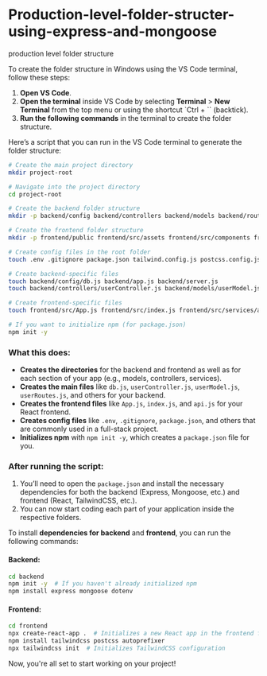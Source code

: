 # Production-level-folder-structer-using-express-and-mongoose
production level folder structure 



To create the folder structure in Windows using the VS Code terminal, follow these steps:

1. **Open VS Code**.
2. **Open the terminal** inside VS Code by selecting **Terminal** > **New Terminal** from the top menu or using the shortcut `Ctrl + `` (backtick).
3. **Run the following commands** in the terminal to create the folder structure.

Here’s a script that you can run in the VS Code terminal to generate the folder structure:

```bash
# Create the main project directory
mkdir project-root

# Navigate into the project directory
cd project-root

# Create the backend folder structure
mkdir -p backend/config backend/controllers backend/models backend/routes backend/middleware backend/services backend/utils

# Create the frontend folder structure
mkdir -p frontend/public frontend/src/assets frontend/src/components frontend/src/pages frontend/src/services frontend/src/styles

# Create config files in the root folder
touch .env .gitignore package.json tailwind.config.js postcss.config.js README.md

# Create backend-specific files
touch backend/config/db.js backend/app.js backend/server.js
touch backend/controllers/userController.js backend/models/userModel.js backend/routes/userRoutes.js backend/middleware/authMiddleware.js backend/services/userService.js backend/utils/helper.js

# Create frontend-specific files
touch frontend/src/App.js frontend/src/index.js frontend/src/services/api.js

# If you want to initialize npm (for package.json)
npm init -y
```

### What this does:
- **Creates the directories** for the backend and frontend as well as for each section of your app (e.g., models, controllers, services).
- **Creates the main files** like `db.js`, `userController.js`, `userModel.js`, `userRoutes.js`, and others for your backend.
- **Creates the frontend files** like `App.js`, `index.js`, and `api.js` for your React frontend.
- **Creates config files** like `.env`, `.gitignore`, `package.json`, and others that are commonly used in a full-stack project.
- **Initializes npm** with `npm init -y`, which creates a `package.json` file for you.

### After running the script:
1. You’ll need to open the `package.json` and install the necessary dependencies for both the backend (Express, Mongoose, etc.) and frontend (React, TailwindCSS, etc.).
2. You can now start coding each part of your application inside the respective folders.

To install **dependencies for backend** and **frontend**, you can run the following commands:

#### Backend:
```bash
cd backend
npm init -y  # If you haven't already initialized npm
npm install express mongoose dotenv
```

#### Frontend:
```bash
cd frontend
npx create-react-app .  # Initializes a new React app in the frontend folder
npm install tailwindcss postcss autoprefixer
npx tailwindcss init  # Initializes TailwindCSS configuration
```

Now, you're all set to start working on your project!
